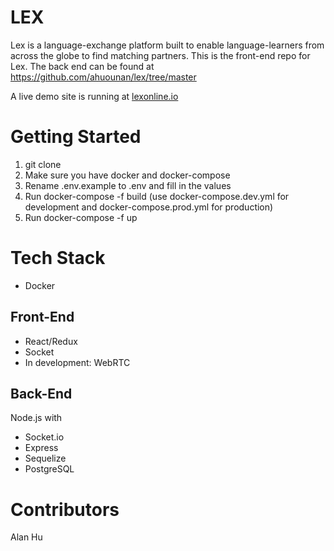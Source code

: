 # LEX
Lex is a language-exchange platform built to enable language-learners from across the globe to find matching partners.
This is the front-end repo for Lex. The back end can be found at https://github.com/ahuounan/lex/tree/master

A live demo site is running at [lexonline.io](http://lexonline.io)

# Getting Started
1. git clone
2. Make sure you have docker and docker-compose
3. Rename .env.example to .env and fill in the values
4. Run docker-compose -f <filename> build (use docker-compose.dev.yml for development and docker-compose.prod.yml for production)
5. Run docker-compose -f <filename> up

# Tech Stack
- Docker

## Front-End
- React/Redux
- Socket
- In development: WebRTC

## Back-End
Node.js with
- Socket.io
- Express
- Sequelize
- PostgreSQL

# Contributors
Alan Hu
